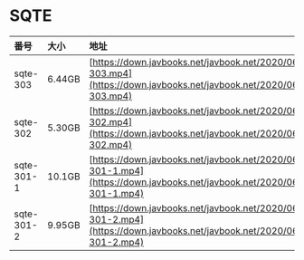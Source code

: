 # SQTE

| 番号 | 大小 | 地址 |
| :--- | :--- | :--- |
| sqte-303 | 6.44GB | [https://down.javbooks.net/javbook.net/2020/06/22/sqte-303.mp4](https://down.javbooks.net/javbook.net/2020/06/22/sqte-303.mp4) |
| sqte-302 | 5.30GB | [https://down.javbooks.net/javbook.net/2020/06/22/sqte-302.mp4](https://down.javbooks.net/javbook.net/2020/06/22/sqte-302.mp4) |
| sqte-301-1 | 10.1GB | [https://down.javbooks.net/javbook.net/2020/06/22/sqte-301-1.mp4](https://down.javbooks.net/javbook.net/2020/06/22/sqte-301-1.mp4) |
| sqte-301-2 | 9.95GB | [https://down.javbooks.net/javbook.net/2020/06/22/sqte-301-2.mp4](https://down.javbooks.net/javbook.net/2020/06/22/sqte-301-2.mp4) |



